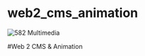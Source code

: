 # web2_cms_animation
![582 Multimedia](https://github.com/582Multimedia/img/logo/logo_582_bil_k.png)

#Web 2 CMS &amp; Animation
